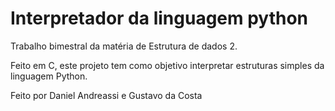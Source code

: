 # Interpretador da linguagem python

Trabalho bimestral da matéria de Estrutura de dados 2.

Feito em C, este projeto tem como objetivo interpretar estruturas simples da linguagem Python.

Feito por Daniel Andreassi e Gustavo da Costa
